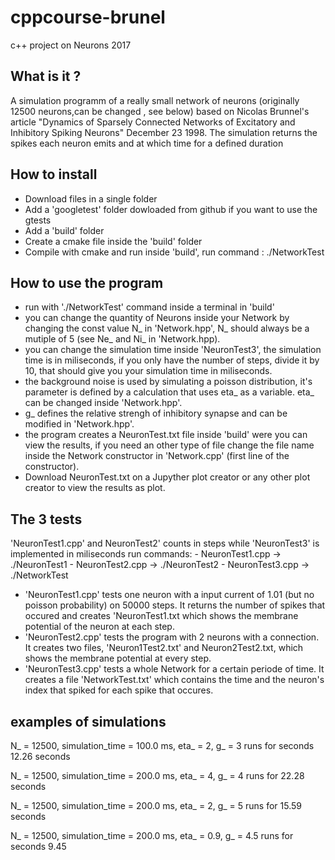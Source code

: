 # cppcourse-brunel
c++ project on Neurons 2017


What is it ?
------------
A simulation programm of a really small network of neurons (originally 12500 neurons,can be changed , see below) based on Nicolas Brunnel's article "Dynamics of Sparsely Connected Networks of Excitatory and Inhibitory Spiking Neurons" December 23 1998.
The simulation returns the spikes each neuron emits and at which time for a defined duration


How to install
--------------
- Download files in a single folder
- Add a 'googletest' folder dowloaded from github if you want to use the gtests
- Add a 'build' folder
- Create a cmake file inside the 'build' folder
- Compile with cmake and run inside 'build', run command : ./NetworkTest


How to use the program
----------------------
- run with './NetworkTest' command inside a terminal in 'build'
- you can change the quantity of Neurons inside your Network by changing the const value N_ in 'Network.hpp', N_ should always be a mutiple of 5 (see Ne_ and Ni_ in 'Network.hpp).
- you can change the simulation time inside 'NeuronTest3', the simulation time is in miliseconds, if you only have the number of steps, divide it by 10, that should give you your simulation time in miliseconds.
- the background noise is used by simulating a poisson distribution, it's parameter is defined by a calculation that uses eta_ as a variable. eta_ can be changed inside 'Network.hpp'.
- g_ defines the relative strengh of inhibitory synapse and can be modified in 'Network.hpp'.
- the program creates a NeuronTest.txt file inside 'build' were you can view the results, if you need an other type of file change the file name inside the Network constructor in 'Network.cpp' (first line of the constructor).
- Download NeuronTest.txt on a Jupyther plot creator or any other plot creator to view the results as plot.

The 3 tests
-----------
'NeuronTest1.cpp' and NeuronTest2' counts in steps while 'NeuronTest3' is implemented in miliseconds
run commands: - NeuronTest1.cpp -> ./NeuronTest1
              - NeuronTest2.cpp -> ./NeuronTest2
              - NeuronTest3.cpp -> ./NetworkTest
              
- 'NeuronTest1.cpp' tests one neuron with a input current of 1.01 (but no poisson probability) on 50000 steps. It returns the number of spikes that occured and creates 'NeuronTest1.txt which shows the membrane potential of the neuron at each step.
- 'NeuronTest2.cpp' tests the program with 2 neurons with a connection. It creates two files, 'Neuron1Test2.txt' and Neuron2Test2.txt, which shows the membrane potential at every step.
- 'NeuronTest3.cpp' tests a whole Network for a certain periode of time. It creates a file 'NetworkTest.txt' which contains the time and the neuron's index that spiked for each spike that occures.

examples of simulations
-----------------------

N_ = 12500, simulation_time = 100.0 ms, eta_ = 2, g_ = 3
  runs for seconds 12.26 seconds

N_ = 12500, simulation_time = 200.0 ms, eta_ = 4, g_ = 4
  runs for 22.28 seconds 

N_ = 12500, simulation_time = 200.0 ms, eta_ = 2, g_ = 5
  runs for 15.59 seconds 

N_ = 12500, simulation_time = 200.0 ms, eta_ = 0.9, g_ = 4.5
  runs for seconds 9.45




